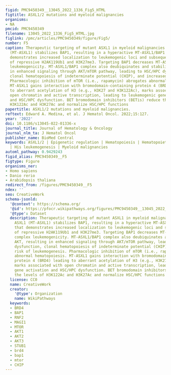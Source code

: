 ```yaml
---
figid: PMC9450349__13045_2022_1336_Fig5_HTML
figtitle: ASXL1/2 mutations and myeloid malignancies
organisms:
- NA
pmcid: PMC9450349
filename: 13045_2022_1336_Fig5_HTML.jpg
figlink: /pmc/articles/PMC9450349/figure/Fig5/
number: F5
caption: Therapeutic targeting of mutant ASXL1 in myeloid malignancies. Mutated ASXL1
  (MT-ASXL1) stabilizes BAP1, resulting in a hyperactive MT-ASXL1/BAP1 complex that
  demonstrates increased localization to leukemogenic loci and subsequent reduction
  of repressive H2AK119Ub1 and H3K27me3. Targeting BAP1 decreases MT-ASXL1/BAP1 complex
  leukemogenicity. MT-ASXL1/BAP1 complex also deubiquinates and stabilizes AKT, resulting
  in enhanced signaling through AKT/mTOR pathway, leading to HSC/HPC dysfunction,
  clonal hematopoiesis of indeterminate potential (CHIP), and increased risk of leukemogenesis.
  Pharmacologic inhibition of mTOR (i.e., rapamycin) abrogates abnormal hematopoiesis.
  MT-ASXL1 gains interaction with bromodomain-containing protein 4 (BRD4) leading
  to aberrant acetylation of H3 (e.g., H3K27 and H3K122Ac), marks associated with
  open chromatin and active transcription, leading to leukemogenic gene activation
  and HSC/HPC dysfunction. BET bromodomain inhibitors (BETis) reduce the levels of
  H3K122Ac and H3K27Ac and normalize HSC/HPC functions
papertitle: ASXL1/2 mutations and myeloid malignancies.
reftext: Edward A. Medina, et al. J Hematol Oncol. 2022;15:127.
year: '2022'
doi: 10.1186/s13045-022-01336-x
journal_title: Journal of Hematology & Oncology
journal_nlm_ta: J Hematol Oncol
publisher_name: BioMed Central
keywords: ASXL1/2 | Epigenetic regulation | Hematopoiesis | Hematopoietic stem cells
  | His leukemogenesis | Myeloid malignancies
automl_pathway: 0.9429243
figid_alias: PMC9450349__F5
figtype: Figure
organisms_ner:
- Homo sapiens
- Danio rerio
- Arabidopsis thaliana
redirect_from: /figures/PMC9450349__F5
ndex: ''
seo: CreativeWork
schema-jsonld:
  '@context': https://schema.org/
  '@id': https://pfocr.wikipathways.org/figures/PMC9450349__13045_2022_1336_Fig5_HTML.html
  '@type': Dataset
  description: Therapeutic targeting of mutant ASXL1 in myeloid malignancies. Mutated
    ASXL1 (MT-ASXL1) stabilizes BAP1, resulting in a hyperactive MT-ASXL1/BAP1 complex
    that demonstrates increased localization to leukemogenic loci and subsequent reduction
    of repressive H2AK119Ub1 and H3K27me3. Targeting BAP1 decreases MT-ASXL1/BAP1
    complex leukemogenicity. MT-ASXL1/BAP1 complex also deubiquinates and stabilizes
    AKT, resulting in enhanced signaling through AKT/mTOR pathway, leading to HSC/HPC
    dysfunction, clonal hematopoiesis of indeterminate potential (CHIP), and increased
    risk of leukemogenesis. Pharmacologic inhibition of mTOR (i.e., rapamycin) abrogates
    abnormal hematopoiesis. MT-ASXL1 gains interaction with bromodomain-containing
    protein 4 (BRD4) leading to aberrant acetylation of H3 (e.g., H3K27 and H3K122Ac),
    marks associated with open chromatin and active transcription, leading to leukemogenic
    gene activation and HSC/HPC dysfunction. BET bromodomain inhibitors (BETis) reduce
    the levels of H3K122Ac and H3K27Ac and normalize HSC/HPC functions
  license: CC0
  name: CreativeWork
  creator:
    '@type': Organization
    name: WikiPathways
  keywords:
  - BRD4
  - BAP1
  - RNF2
  - MAGI1
  - MTOR
  - AKT1
  - AKT2
  - AKT3
  - STUB1
  - brd4
  - bap1
  - mtor
  - CHIP
---
```

